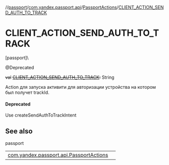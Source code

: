 //[passport](../../../index.md)/[com.yandex.passport.api](../index.md)/[PassportActions](index.md)/[CLIENT_ACTION_SEND_AUTH_TO_TRACK](-c-l-i-e-n-t_-a-c-t-i-o-n_-s-e-n-d_-a-u-t-h_-t-o_-t-r-a-c-k.md)

# CLIENT_ACTION_SEND_AUTH_TO_TRACK

[passport]\

@Deprecated

~~val~~ [~~CLIENT_ACTION_SEND_AUTH_TO_TRACK~~](-c-l-i-e-n-t_-a-c-t-i-o-n_-s-e-n-d_-a-u-t-h_-t-o_-t-r-a-c-k.md)~~:~~ String

Action для запуска активити для авторизации устройства на котором был получет trackId.

#### Deprecated

Use createSendAuthToTrackIntent

## See also

passport

| | |
|---|---|
| [com.yandex.passport.api.PassportActions](-e-x-t-r-a_-u-i-d.md) |  |
